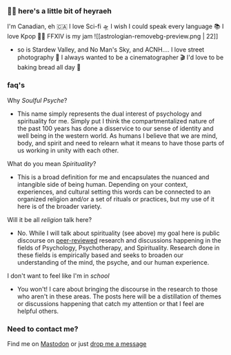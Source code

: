 ### 🤙🏼 here's a little bit of heyraeh
I'm Canadian, eh 🇨🇦
I love Sci-fi 🛸
I wish I could speak every language 📚
I love Kpop 🫶🏻
FFXIV is my jam ![[astrologian-removebg-preview.png | 22]]
- so is Stardew Valley, and No Man's Sky, and ACNH....
I love street photography 📸
I always wanted to be a cinematographer 🎬
I'd love to be baking bread all day 🥨

### faq's
Why *Soulful Psyche*?
- This name simply represents the dual interest of psychology and spirituality for me. Simply put I think the compartmentalized nature of the past 100 years has done a disservice to our sense of identity and well being in the western world. As humans I believe that we are mind, body, and spirit and need to relearn what it means to have those parts of us working in unity with each other. 

What do you mean *Spirituality*?
- This is a broad definition for me and encapsulates the nuanced and intangible side of being human. Depending on your context, experiences, and cultural setting this words can be connected to an organized religion and/or a set of rituals or practices, but my use of it here is of the broader variety.

Will it be all *religion* talk here?
- No. While I will talk about spirituality (see above) my goal here is public discourse on [peer-reviewed](https://en.wikipedia.org/wiki/Peer_review) research and discussions happening in the fields of Psychology, Psychotherapy, and Spirituality. Research done in these fields is empirically based and seeks to broaden our understanding of the mind, the psyche, and our human experience.

I don't want to feel like I'm in *school*
- You won't! I care about bringing the discourse in the research to those who aren't in these areas. The posts here will be a distillation of themes or discussions happening that catch my attention or that I feel are helpful others.



### Need to contact me?  
Find me on <a rel="me" href="https://mstdn.games/@craftykraken">Mastodon</a> 
or just [drop me a message](tab:https://letterbird.co/heyraeh)   